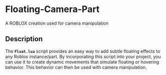 # Floating-Camera-Part
A ROBLOX creation used for camera manipulation

## Description
The **`Float.lua`** script provides an easy way to add subtle floating effects to any Roblox instance/part. By incorporating this script into your project, you can use it to create dynamic movements that simulate floating or hovering behavior. This behavior can then be used with camera manipulation.
